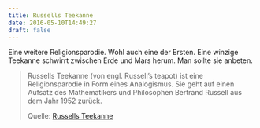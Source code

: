 ```yaml
---
title: Russells Teekanne
date: 2016-05-10T14:49:27
draft: false
---
```


Eine weitere Religionsparodie. Wohl auch eine der Ersten. Eine winzige
Teekanne schwirrt zwischen Erde und Mars herum. Man sollte sie anbeten.


> Russells Teekanne (von engl. Russell’s teapot) ist eine Religionsparodie
> in Form eines Analogismus. Sie geht auf einen Aufsatz des Mathematikers
> und Philosophen Bertrand Russell aus dem Jahr 1952 zurück.
>
> Quelle: [Russells Teekanne](https://de.wikipedia.org/wiki/Russells_Teekanne)
